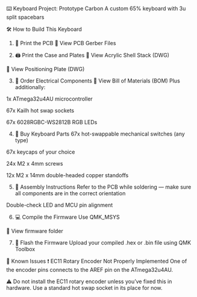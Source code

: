⌨️ Keyboard Project: Prototype Carbon
A custom 65% keyboard with 3u split spacebars

🛠️ How to Build This Keyboard
1. 🧾 Print the PCB
📂 View PCB Gerber Files

2. 🖨️ Print the Case and Plates
📐 View Acrylic Shell Stack (DWG)

🔩 View Positioning Plate (DWG)

3. 🔌 Order Electrical Components
📄 View Bill of Materials (BOM)
Plus additionally:

1x ATmega32u4AU microcontroller

67x Kailh hot swap sockets

67x 6028RGBC-WS2812B RGB LEDs

4. 🎹 Buy Keyboard Parts
67x hot-swappable mechanical switches (any type)

67x keycaps of your choice

24x M2 x 4mm screws

12x M2 x 14mm double-headed copper standoffs

5. 🔧 Assembly Instructions
Refer to the PCB while soldering — make sure all components are in the correct orientation

Double-check LED and MCU pin alignment

6. 💻 Compile the Firmware
Use QMK_MSYS

📁 View firmware folder

7. 🚀 Flash the Firmware
Upload your compiled .hex or .bin file using QMK Toolbox

🐞 Known Issues
❗ EC11 Rotary Encoder Not Properly Implemented
One of the encoder pins connects to the AREF pin on the ATmega32u4AU.

⚠️ Do not install the EC11 rotary encoder unless you’ve fixed this in hardware.
Use a standard hot swap socket in its place for now.
